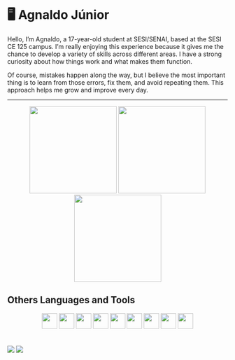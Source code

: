 # 🖥 Agnaldo Júnior

Hello, I’m Agnaldo, a 17-year-old student at SESI/SENAI, based at the SESI CE 125 campus. I’m really enjoying this experience because it gives me the chance to develop a variety of skills across different areas. I have a strong curiosity about how things work and what makes them function.

Of course, mistakes happen along the way, but I believe the most important thing is to learn from those errors, fix them, and avoid repeating them. This approach helps me grow and improve every day.

---

<div align="center">
  <img height="199em" src="https://github-readme-streak-stats.herokuapp.com/?user=AgnaldoScaion&theme=dark&hide_border=false"/>
  <img height="199em" src="https://github-readme-stats.vercel.app/api?username=AgnaldoScaion&show_icons=true&theme=dark&include_all_commits=false&count_private=true"/>
  <img height="199em" src="https://github-readme-stats.vercel.app/api/top-langs/?username=AgnaldoScaion&layout=compact&langs_count=6&theme=dark"/>
</div>
  

  ## Others Languages and Tools
<div align="center">
  
  <img src="https://cdn.jsdelivr.net/gh/devicons/devicon/icons/html5/html5-plain.svg" width="35" />
  <img src="https://cdn.jsdelivr.net/gh/devicons/devicon/icons/css3/css3-plain.svg" width="35" />
  <img src="https://cdn.jsdelivr.net/gh/devicons/devicon/icons/javascript/javascript-plain.svg" width="35" />
  <img src="https://cdn.jsdelivr.net/gh/devicons/devicon/icons/mysql/mysql-original.svg" width="35" />
  <img src="https://cdn.jsdelivr.net/gh/devicons/devicon@latest/icons/laravel/laravel-original.svg" width="35"/>
  <img src="https://cdn.jsdelivr.net/gh/devicons/devicon/icons/php/php-original.svg" width="35" />
  <img src="https://cdn.jsdelivr.net/gh/devicons/devicon/icons/linux/linux-original.svg" width="35" />
  <img src="https://cdn.jsdelivr.net/gh/devicons/devicon/icons/dart/dart-original.svg" width="35" />
  <img src="https://cdn.jsdelivr.net/gh/devicons/devicon/icons/flutter/flutter-original.svg" width="35" />
  
</div>

<br/>
<br/>

<!-- Visualizadores do perfil-->

<div>
  <a href="https://wa.me/5511983490572?text=Olá Agnaldo, vi seu perfil no GitHub e gostaria de fazer um projeto, consegue me auxiliar?" target="__blank"><img align="center" src="https://img.shields.io/badge/WhatsApp-25D366?style=for-the-badge&logo=whatsapp&logoColor=white"></a>
  <a href="[https://www.linkedin.com/in/AgnaldoScaion/](https://www.linkedin.com/in/agnaldo-j%C3%BAnior-81364934b/)" target="__blank"><img align="center" src="https://img.shields.io/badge/-LinkedIn-%230077B5?style=for-the-badge&logo=linkedin&logoColor=white"></a>
